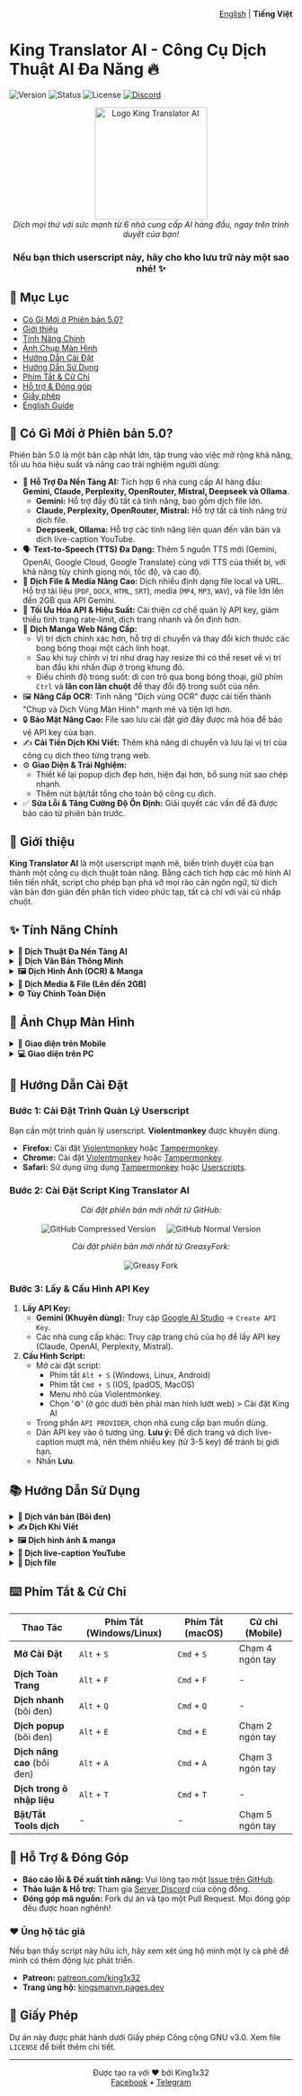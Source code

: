 <p align="right">
  <a href="../../README.md">English</a> | <b>Tiếng Việt</b>
</p>

# King Translator AI - Công Cụ Dịch Thuật AI Đa Năng 🔥

![Version](https://img.shields.io/badge/version-5.3-blue?style=for-the-badge)
![Status](https://img.shields.io/badge/status-active-green?style=for-the-badge)
![License](https://img.shields.io/badge/license-GPL--3.0-orange?style=for-the-badge)
[![Discord](https://img.shields.io/discord/1206126615848554526?style=for-the-badge&logo=discord&label=Discord)](https://discord.gg/8DTwr8QpsM)

<div align="center">
  <img src="https://raw.githubusercontent.com/king1x32/King-Translator-AI/refs/heads/main/icon/kings.jpg" alt="Logo King Translator AI" width="200"/>
  <br>
  <i>Dịch mọi thứ với sức mạnh từ 6 nhà cung cấp AI hàng đầu, ngay trên trình duyệt của bạn!</i>
  <h3>Nếu bạn thích userscript này, hãy cho kho lưu trữ này một sao nhé! ✨</h3>
</div>

## 📖 Mục Lục
- [Có Gì Mới ở Phiên bản 5.0?](#-có-gì-mới-ở-phiên-bản-50)
- [Giới thiệu](#-giới-thiệu)
- [Tính Năng Chính](#-tính-năng-chính)
- [Ảnh Chụp Màn Hình](#-ảnh-chụp-màn-hình)
- [Hướng Dẫn Cài Đặt](#-hướng-dẫn-cài-đặt)
- [Hướng Dẫn Sử Dụng](#-hướng-dẫn-sử-dụng)
- [Phím Tắt & Cử Chỉ](#-phím-tắt--cử-chỉ)
- [Hỗ trợ & Đóng góp](#-hỗ-trợ--đóng-góp)
- [Giấy phép](#-giấy-phép)
- [English Guide](README.md)

## 🚀 Có Gì Mới ở Phiên bản 5.0?

Phiên bản 5.0 là một bản cập nhật lớn, tập trung vào việc mở rộng khả năng, tối ưu hóa hiệu suất và nâng cao trải nghiệm người dùng:

- 🧠 **Hỗ Trợ Đa Nền Tảng AI:** Tích hợp 6 nhà cung cấp AI hàng đầu: **Gemini, Claude, Perplexity, OpenRouter, Mistral, Deepseek và Ollama**.
  - **Gemini:** Hỗ trợ đầy đủ tất cả tính năng, bao gồm dịch file lớn.
  - **Claude, Perplexity, OpenRouter, Mistral:** Hỗ trợ tất cả tính năng trừ dịch file.
  - **Deepseek, Ollama:** Hỗ trợ các tính năng liên quan đến văn bản và dịch live-caption YouTube.
- 🗣️ **Text-to-Speech (TTS) Đa Dạng:** Thêm 5 nguồn TTS mới (Gemini, OpenAI, Google Cloud, Google Translate) cùng với TTS của thiết bị, với khả năng tùy chỉnh giọng nói, tốc độ, và cao độ.
- 📂 **Dịch File & Media Nâng Cao:** Dịch nhiều định dạng file local và URL. Hỗ trợ tài liệu (`PDF`, `DOCX`, `HTML`, `SRT`), media (`MP4`, `MP3`, `WAV`), và file lớn lên đến 2GB qua API Gemini.
- 🚀 **Tối Ưu Hóa API & Hiệu Suất:** Cải thiện cơ chế quản lý API key, giảm thiểu tình trạng rate-limit, dịch trang nhanh và ổn định hơn.
- 🎨 **Dịch Manga Web Nâng Cấp:**
  -  Vị trí dịch chính xác hơn, hỗ trợ di chuyển và thay đổi kích thước các bong bóng thoại một cách linh hoạt.
  -  Sau khi tuỳ chỉnh vị trí như drag hay resize thì có thể reset về vị trí ban đầu khi nhấn đúp ở trong khung đó.
  -  Điều chỉnh độ trong suốt: di con trỏ qua bong bóng thoại, giữ phím `Ctrl` và **lăn con lăn chuột** để thay đổi độ trong suốt của nền.
- 🖼️ **Nâng Cấp OCR:** Tính năng "Dịch vùng OCR" được cải tiến thành "Chụp và Dịch Vùng Màn Hình" mạnh mẽ và tiện lợi hơn.
- 🔒 **Bảo Mật Nâng Cao:** File sao lưu cài đặt giờ đây được mã hóa để bảo vệ API key của bạn.
- ✍️ **Cải Tiến Dịch Khi Viết:** Thêm khả năng di chuyển và lưu lại vị trí của công cụ dịch theo từng trang web.
- ⚙️ **Giao Diện & Trải Nghiệm:**
  - Thiết kế lại popup dịch đẹp hơn, hiện đại hơn, bổ sung nút sao chép nhanh.
  - Thêm nút bật/tắt tổng cho toàn bộ công cụ dịch.
- ✅ **Sửa Lỗi & Tăng Cường Độ Ổn Định:** Giải quyết các vấn đề đã được báo cáo từ phiên bản trước.

## 🌟 Giới thiệu
**King Translator AI** là một userscript mạnh mẽ, biến trình duyệt của bạn thành một công cụ dịch thuật toàn năng. Bằng cách tích hợp các mô hình AI tiên tiến nhất, script cho phép bạn phá vỡ mọi rào cản ngôn ngữ, từ dịch văn bản đơn giản đến phân tích video phức tạp, tất cả chỉ với vài cú nhấp chuột.

## ✨ Tính Năng Chính

<details>
<summary><b>🧠 Dịch Thuật Đa Nền Tảng AI</b></summary>

- Lựa chọn linh hoạt giữa 6 nhà cung cấp AI hàng đầu: **Google Gemini, Anthropic Claude, Perplexity, OpenRouter, Mistral, Deepseek và Ollama**.
- Tận dụng điểm mạnh của từng mô hình cho các tác vụ dịch thuật khác nhau.
- Quản lý API key thông minh, tự động xoay vòng để tối ưu hiệu suất và tránh rate-limit.
</details>

<details>
<summary><b>📝 Dịch Văn Bản Thông Minh</b></summary>

- **Dịch Nhanh:** Dịch ngay lập tức khi bôi đen văn bản.
- **Dịch Popup:** Giao diện popup hiện đại, hiển thị bản gốc, phiên âm (IPA/Pinyin) và bản dịch.
- **Dịch Nâng Cao:** Phân tích từ vựng và ngữ cảnh sâu hơn.
- **Dịch Khi Viết:** Tự động dịch văn bản trong các ô nhập liệu (input, textarea).
- **Dịch Toàn Trang:** Dịch toàn bộ nội dung trang web, có thể tùy chỉnh loại trừ các thành phần không cần dịch.
- **Dịch Live-Caption YouTube:** Dịch phụ đề video YouTube theo thời gian thực, hỗ trợ hiển thị song ngữ.
</details>

<details>
<summary><b>🖼️ Dịch Hình Ảnh (OCR) & Manga</b></summary>

- **Chụp và Dịch Vùng Màn Hình:** Kéo chuột để chọn và dịch bất kỳ nội dung nào trên màn hình.
- **Dịch Ảnh Trên Web:** Click vào bất kỳ hình ảnh nào trên trang web để dịch nội dung bên trong.
- **Dịch File Ảnh:** Tải lên file ảnh từ máy tính của bạn để dịch.
- **Dịch Manga Chuyên Biệt:** Tự động nhận diện và dịch các bong bóng thoại trong truyện tranh, cho phép di chuyển và thay đổi kích thước bản dịch.
</details>

<details>
<summary><b>🎵 Dịch Media & File (Lên đến 2GB)</b></summary>

- **Dịch File Audio/Video:** Tải lên các file media (MP3, MP4, WAV, WEBM...) để nhận bản ghi và bản dịch.
- **Hỗ Trợ File Lớn (Gemini API):** Dịch các file tài liệu, media lên đến 2GB.
- **Dịch Trực Tiếp Từ URL (Gemini):** Dán link file để dịch mà không cần tải về.
- **Dịch Tài Liệu:** Hỗ trợ dịch các file PDF, HTML, SRT, VTT, JSON, MD...
</details>

<details>
<summary><b>⚙️ Tùy Chỉnh Toàn Diện</b></summary>

- **Tùy Chỉnh Prompt:** Toàn quyền thay đổi các câu lệnh (prompt) gửi đến AI cho từng tác vụ dịch thuật.
- **Giao Diện:** Chế độ Sáng/Tối, tùy chỉnh kích thước font chữ, độ rộng popup.
- **Chế Độ Hiển Thị:** Lựa chọn giữa "Chỉ bản dịch", "Song ngữ" và "Học ngôn ngữ" (gốc + phiên âm + dịch).
- **Phím Tắt & Cử Chỉ:** Thiết lập phóm tắt và cử chỉ cảm ứng (mobile) theo thói quen sử dụng.
- **Quản Lý Cache:** Bật/tắt và tùy chỉnh cache để tăng tốc độ cho các lần dịch sau.
- **Sao Lưu & Phục Hồi:** Dễ dàng xuất/nhập toàn bộ cài đặt với file đã được mã hóa.
</details>

## 📸 Ảnh Chụp Màn Hình

<details>
<summary><b>📱 Giao diện trên Mobile</b></summary>
<div style="display: flex; flex-wrap: wrap; justify-content: space-around;">
  <img src="https://i.imgur.com/7pi9USr.jpeg" width="45%" alt="Mobile 1" />
  <img src="https://i.imgur.com/3ksRC8R.jpeg" width="45%" alt="Mobile 2" />
  <img src="https://i.imgur.com/Wu5jXLv.jpeg" width="45%" alt="Mobile 3" />
  <img src="https://i.imgur.com/Bcy8QIu.jpeg" width="45%" alt="Mobile 4" />
</div>
</details>

<details>
<summary><b>💻 Giao diện trên PC</b></summary>
<div style="display: flex; flex-wrap: wrap; justify-content: space-around;">
  <img src="https://i.imgur.com/tZ5NqOG.jpeg" width="45%" alt="PC 1" />
  <img src="https://i.imgur.com/esxZv9N.jpeg" width="45%" alt="PC 2" />
  <img src="https://i.imgur.com/4tTFvZW.jpeg" width="45%" alt="PC 3" />
  <img src="https://i.imgur.com/gIExWnd.jpeg" width="45%" alt="PC 4" />
</div>
</details>

## 🔧 Hướng Dẫn Cài Đặt

### Bước 1: Cài Đặt Trình Quản Lý Userscript
Bạn cần một trình quản lý userscript. **Violentmonkey** được khuyên dùng.

- **Firefox:** Cài đặt [Violentmonkey](https://addons.mozilla.org/vi/firefox/addon/violentmonkey/) hoặc [Tampermonkey](https://addons.mozilla.org/vi/firefox/addon/tampermonkey/).
- **Chrome:** Cài đặt [Violentmonkey](https://chromewebstore.google.com/detail/violentmonkey/jinjaccalgkegednnccohejagnlnfdag) hoặc [Tampermonkey](https://chromewebstore.google.com/detail/tampermonkey/dhdgffkkebhmkfjojejmpbldmpobfkfo).
- **Safari:** Sử dụng ứng dụng [Tampermonkey](https://www.tampermonkey.net/index.php?browser=safari) hoặc [Userscripts](https://apps.apple.com/us/app/userscripts/id1463298887).

### Bước 2: Cài Đặt Script King Translator AI

<p align="center">
  <i>Cài đặt phiên bản mới nhất từ GitHub:</i>
  <br><br>
  <a href="https://raw.githubusercontent.com/king1x32/compiledUserscripts/release/release/KingTranslatorAI.user.js" style="text-decoration:none;">
    <img src="https://img.shields.io/badge/Phiên_bản_nén-Nhanh_&_Nhẹ-blueviolet?style=for-the-badge&logo=github" alt="GitHub Compressed Version">
  </a>
     
  <a href="https://raw.githubusercontent.com/king1x32/King-Translator-AI/refs/heads/main/King-Translator-AI.user.js" style="text-decoration:none;">
    <img src="https://img.shields.io/badge/Phiên_bản_thường-Mã_nguồn-blue?style=for-the-badge&logo=github" alt="GitHub Normal Version">
  </a>
</p>

<p align="center">
  <i>Cài đặt phiên bản mới nhất từ GreasyFork:</i>
  <br><br>
  <a href="https://greasyfork.org/vi/scripts/529348-king-translator-ai" style="text-decoration:none;">
    <img src="https://img.shields.io/badge/GreasyFork-Mã_nguồn-bluegray?style=for-the-badge" alt="Greasy Fork">
  </a>
</p>

### Bước 3: Lấy & Cấu Hình API Key
1. **Lấy API Key:**
   - **Gemini (Khuyên dùng):** Truy cập [Google AI Studio](https://aistudio.google.com/app/apikey) -> `Create API Key`.
   - Các nhà cung cấp khác: Truy cập trang chủ của họ để lấy API key (Claude, OpenAI, Perplexity, Mistral).
2. **Cấu Hình Script:**
   - Mở cài đặt script:
      - Phím tắt `Alt + S` (Windows, Linux, Android)
      - Phím tắt `Cmd + S` (IOS, IpadOS, MacOS)
      - Menu nhỏ của Violentmonkey.
      - Chọn '⚙️' (ở góc dưới bên phải màn hình lướt web) > Cài đặt King AI
   - Trong phần `API PROVIDER`, chọn nhà cung cấp bạn muốn dùng.
   - Dán API key vào ô tương ứng. **Lưu ý:** Để dịch trang và dịch live-caption mượt mà, nên thêm nhiều key (từ 3-5 key) để tránh bị giới hạn.
   - Nhấn **Lưu**.

## 📚 Hướng Dẫn Sử Dụng

<details>
<summary><b>📝 Dịch văn bản (Bôi đen)</b></summary>

1. Dùng chuột bôi đen một đoạn văn bản.
2. Một nút dịch nhỏ sẽ xuất hiện.
3. **Thao tác trên nút dịch:**
   - **Click đơn:** Dịch popup (mặc định).
   - **Click đúp:** Dịch nhanh (hiển thị ngay bên dưới).
   - **Giữ click:** Dịch nâng cao (phân tích sâu hơn).
   (Bạn có thể thay đổi các hành động này trong cài đặt)
</details>

<details>
<summary><b>✍️ Dịch Khi Viết</b></summary>

- Tự động xuất hiện một công cụ nhỏ khi bạn gõ văn bản vào các ô nhập liệu (khung chat, bình luận, v.v.).
- Dịch nhanh nội dung đang viết sang ngôn ngữ đích (nút 🌐) hoặc dịch ngược lại sang ngôn ngữ nguồn (nút 🔄).
- Sử dụng phím tắt `Alt + T` để dịch nhanh.
- **(Mới ở v5.0)** Có thể di chuyển và tự động lưu vị trí của công cụ trên mỗi trang web khác nhau.
</details>

<details>
<summary><b>🖼️ Dịch hình ảnh & manga</b></summary>

- **Dịch vùng màn hình:**
  1. Mở menu Tools (nút ⚙️ ở góc dưới bên phải) -> `Dịch Vùng OCR`.
  2. Kéo chuột để chọn vùng màn hình bạn muốn dịch.
- **Dịch ảnh trên web:**
  1. Mở menu Tools -> `Dịch Ảnh Web`.
  2. Di chuột qua các ảnh, ảnh được chọn sẽ có viền xanh.
  3. Click vào ảnh để bắt đầu dịch.
- **Dịch manga:**
  1. Mở menu Tools -> `Dịch Manga Web`.
  2. Click vào ảnh truyện tranh.
  3. Script sẽ tự động nhận diện và dịch các bong bóng thoại.
    - Bạn có thể di chuyển hoặc thay đổi kích thước các ô dịch.
    - Sau khi tuỳ chỉnh vị trí như drag hay resize thì có thể reset về vị trí ban đầu khi nhấn đúp ở trong ô dịch đó.
    - Bạn có thể chỉnh độ trong suốt của nền ô dịch khi để con trỏ ở trong khung cần chỉnh và giữ Ctrl+lăn con lăn chuột.
</details>

<details>
<summary><b>🎵 Dịch live-caption YouTube</b></summary>

1. Mở một video YouTube có phụ đề.
2. Nút dịch hình logo của script sẽ xuất hiện ở thanh điều khiển video.
3. Nhấp vào nút đó để bật/tắt dịch phụ đề theo thời gian thực.
</details>

<details>
<summary><b>📂 Dịch file</b></summary>

- **Dịch File Thường (Xử lý trên máy):**
  1. Mở menu Tools -> `Dịch File`.
  2. Chọn một tệp từ máy tính của bạn.
  3. Tệp đã dịch sẽ được tự động tải về.
  - **Định dạng hỗ trợ:** `PDF`, `HTML`, `SRT`, `VTT`, `JSON`, `MD` (Markdown), `TXT`.

- **Dịch File VIP (Qua API - Khuyên dùng Gemini):**
  1. Mở menu Tools -> `Dịch VIP`.
  2. Chọn tải lên một tệp hoặc dán một đường dẫn URL.
  3. Bản dịch sẽ được hiển thị trong popup. Tính năng này hỗ trợ file lên tới 2GB.
  - **Định dạng tài liệu hỗ trợ:** `PDF`, `DOCX`, `PPTX`, `XLSX`, `CSV`, và nhiều hơn nữa.
  - **Định dạng media hỗ trợ:** Tất cả các định dạng ảnh (`JPG`, `PNG`, `WEBP`), âm thanh (`MP3`, `WAV`, `M4A`), và video (`MP4`, `WEBM`, `MOV`) phổ biến.
</details>

## ⌨️ Phím Tắt & Cử Chỉ

| Thao Tác | Phím Tắt (Windows/Linux) | Phím Tắt (macOS) | Cử chỉ (Mobile) |
|---|---|---|---|
| **Mở Cài Đặt** | `Alt` + `S` | `Cmd` + `S` | Chạm 4 ngón tay |
| **Dịch Toàn Trang** | `Alt` + `F` | `Cmd` + `F` | - |
| **Dịch nhanh** (bôi đen) | `Alt` + `Q` | `Cmd` + `Q` | - |
| **Dịch popup** (bôi đen) | `Alt` + `E` | `Cmd` + `E` | Chạm 2 ngón tay |
| **Dịch nâng cao** (bôi đen) | `Alt` + `A` | `Cmd` + `A` | Chạm 3 ngón tay |
| **Dịch trong ô nhập liệu** | `Alt` + `T` | `Cmd` + `T` | - |
| **Bật/Tắt Tools dịch** | - | - | Chạm 5 ngón tay |

## 🤝 Hỗ Trợ & Đóng Góp

- **Báo cáo lỗi & Đề xuất tính năng:** Vui lòng tạo một [Issue trên GitHub](https://github.com/king1x32/King-Translator-AI/issues).
- **Thảo luận & Hỗ trợ:** Tham gia [Server Discord](https://discord.gg/8DTwr8QpsM) của cộng đồng.
- **Đóng góp mã nguồn:** Fork dự án và tạo một Pull Request. Mọi đóng góp đều được hoan nghênh!

### ❤️ Ủng hộ tác giả
Nếu bạn thấy script này hữu ích, hãy xem xét ủng hộ mình một ly cà phê để mình có thêm động lực phát triển.

- **Patreon:** [patreon.com/king1x32](https://www.patreon.com/c/king1x32/membership)
- **Trang ủng hộ:** [kingsmanvn.pages.dev](https://kingsmanvn.pages.dev/)

## 📄 Giấy Phép
Dự án này được phát hành dưới Giấy phép Công cộng GNU v3.0. Xem file `LICENSE` để biết thêm chi tiết.

---

<div align="center">
  Được tạo ra với ❤️ bởi King1x32
  <br>
  <a href="https://facebook.com/king1x32">Facebook</a> •
  <a href="https://t.me/king1x32">Telegram</a>
</div>
